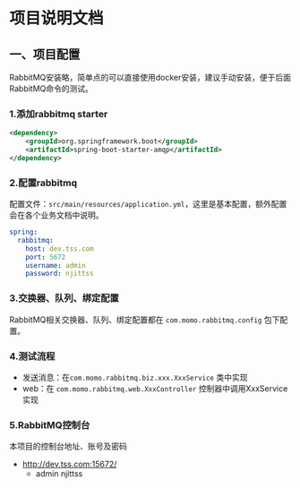 # 项目说明文档

## 一、项目配置

RabbitMQ安装略，简单点的可以直接使用docker安装，建议手动安装，便于后面RabbitMQ命令的测试。

### 1.添加rabbitmq starter
```xml
<dependency>
    <groupId>org.springframework.boot</groupId>
    <artifactId>spring-boot-starter-amqp</artifactId>
</dependency>
```

### 2.配置rabbitmq

配置文件：`src/main/resources/application.yml`，这里是基本配置，额外配置会在各个业务文档中说明。

```yaml
spring:
  rabbitmq:
    host: dev.tss.com
    port: 5672
    username: admin
    password: njittss
```

### 3.交换器、队列、绑定配置

RabbitMQ相关交换器、队列、绑定配置都在 `com.momo.rabbitmq.config` 包下配置。

### 4.测试流程

- 发送消息：在`com.momo.rabbitmq.biz.xxx.XxxService` 类中实现
- web：在 `com.momo.rabbitmq.web.XxxController` 控制器中调用XxxService实现

### 5.RabbitMQ控制台

本项目的控制台地址、账号及密码
- http://dev.tss.com:15672/
  - admin njittss
